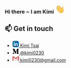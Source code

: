 ### Hi there ~ I am Kimi  <img src="https://raw.githubusercontent.com/kimi0230/kimi0230/master/gifs/Hi.gif" width="30px">

## 📫 Get in touch
- [<img src="https://raw.githubusercontent.com/kimi0230/kimi0230/master/imgs/linkedin.png" width="20px"> Kimi Tsai](https://www.linkedin.com/in/kimi-tsai-354952111/)
- [<img src="https://raw.githubusercontent.com/kimi0230/kimi0230/master/imgs/medium.png" width="20px"> @kimi0230](https://medium.com/@kimi0230)
- [<img src="https://raw.githubusercontent.com/kimi0230/kimi0230/master/imgs/gmail.png" width="20px"> kimi0230@gmail.com](mailto:kimi0230@gmail.com)


<!--
**kimi0230/kimi0230** is a ✨ _special_ ✨ repository because its `README.md` (this file) appears on your GitHub profile.

Here are some ideas to get you started:

- 🔭 I’m currently working on ...
- 🌱 I’m currently learning ...
- 👯 I’m looking to collaborate on ...
- 🤔 I’m looking for help with ...
- 💬 Ask me about ...
- 📫 How to reach me: ...
- 😄 Pronouns: ...
- ⚡ Fun fact: ...
-->
